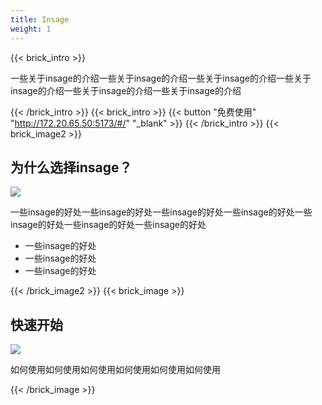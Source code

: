 ```yaml
---
title: Insage
weight: 1
---
```


{{< brick_intro >}}

一些关于insage的介绍一些关于insage的介绍一些关于insage的介绍一些关于insage的介绍一些关于insage的介绍一些关于insage的介绍



{{< /brick_intro >}}
{{< brick_intro >}}
{{< button "免费使用" "http://172.20.65.50:5173/#/" "_blank" >}}
{{< /brick_intro >}}
{{< brick_image2 >}}

## 为什么选择insage？

![](/uploads/illustrations/cuate/responsive.svg)

一些insage的好处一些insage的好处一些insage的好处一些insage的好处一些insage的好处一些insage的好处一些insage的好处

- 一些insage的好处
- 一些insage的好处
- 一些insage的好处

{{< /brick_image2 >}}
{{< brick_image >}}

## 快速开始

![](/uploads/illustrations/cuate/version-control.svg)

如何使用如何使用如何使用如何使用如何使用如何使用

{{< /brick_image >}}